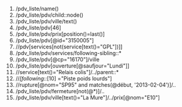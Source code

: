 1. /pdv_liste/name()
2. /pdv_liste/pdv/child::node()
3. /pdv_liste/pdv/ville/text()
4. /pdv_liste/pdv[46]
5. /pdv_liste/pdv/prix[position()=last()]
6. /pdv_liste/pdv[@id="3150005"]
7. //pdv[services[not(service[text()="GPL"])]]
8. /pdv_liste/pdv/services/following-sibling::*
9. /pdv_liste/pdv[@cp="16170"]/ville
10. /pdv_liste/pdv[ouverture[@saufjour="Lundi"]]
11. //service[text()="Relais colis"]/../parent::*
12. //*[following::*[10] ="Piste poids lourds"]
13. //rupture[@nom="SP95" and matches(@début, '2013-02-04')]/..
14. /pdv_liste/pdv/fermeture[not(@*)]/..
15. /pdv_liste/pdv/ville[text()="La Mure"]/../prix[@nom="E10"]
